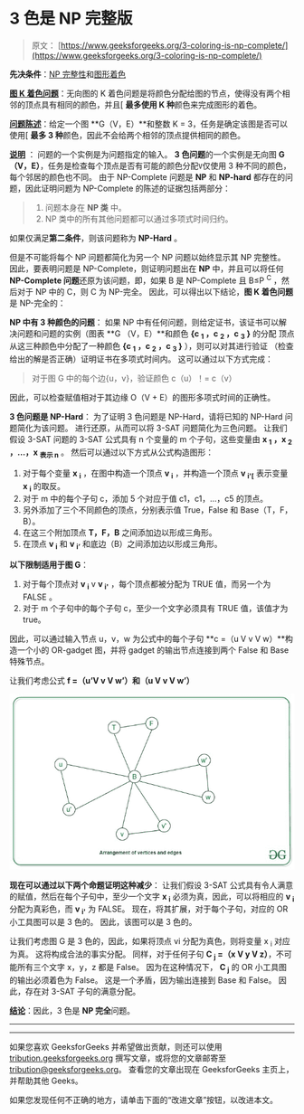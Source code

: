 # 3 色是 NP 完整版

> 原文： [https://www.geeksforgeeks.org/3-coloring-is-np-complete/](https://www.geeksforgeeks.org/3-coloring-is-np-complete/)

**先决条件**：[NP 完整性](https://www.geeksforgeeks.org/np-completeness-set-1/)和[图形着色](https://www.geeksforgeeks.org/graph-coloring-applications/)

**<u>图 K 着色问题</u>**：无向图的 K 着色问题是将颜色分配给图的节点，使得没有两个相邻的顶点具有相同的颜色，并且[ **最多使用 K 种**颜色来完成图形的着色。

**<u>问题陈述</u>**：给定一个图 **G（V，E）**和整数 K = 3，任务是确定该图是否可以使用[ **最多 3 种**颜色，因此不会给两个相邻的顶点提供相同的颜色。

**<u>说明</u>** ：
问题的一个实例是为问题指定的输入。 **3 色问题**的一个实例是无向图 **G（V，E）**，任务是检查每个顶点是否有可能的颜色分配`V`仅使用 3 种不同的颜色，每个邻居的颜色也不同。 由于 NP-Complete 问题是 **NP** 和 **NP-hard** 都存在的问题，因此证明问题为 NP-Complete 的陈述的证据包括两部分：

> 1.  问题本身在 **NP 类** 中。
> 2.  NP 类中的所有其他问题都可以通过多项式时间归约。

如果仅满足**第二条件**，则该问题称为 **NP-Hard** 。

但是不可能将每个 NP 问题都简化为另一个 NP 问题以始终显示其 NP 完整性。 因此，要表明问题是 NP-Complete，则证明问题出在 **NP** 中，并且可以将任何 **NP-Complete 问题**还原为该问题，即，如果 B 是 NP-Complete 且 B≤P <sup>C</sup> ，然后对于 NP 中的 C，则 C 为 NP-完全。 因此，可以得出以下结论，**图 K 着色问题**是 NP-完全的：

**NP 中有 3 种颜色的问题**：
如果 NP 中有任何问题，则给定证书，该证书可以解决问题和问题的实例（图表 **G （V，E）**和颜色 **{c <sub>1</sub> ，c <sub>2</sub> ，c <sub>3</sub> }** 的分配 顶点从这三种颜色中分配了一种颜色 **{c <sub>1</sub> ，c <sub>2</sub> ，c <sub>3</sub> }** ），则可以对其进行验证 （检查给出的解是否正确）证明证书在多项式时间内。 这可以通过以下方式完成：

> 对于图 G 中的每个边{u，v}，验证颜色 c（u）！= c（v）

因此，可以检查赋值相对于其边缘 O（V + E）的图形多项式时间的正确性。

**3 色问题是 NP-Hard**：
为了证明 3 色问题是 NP-Hard，请将已知的 NP-Hard 问题简化为该问题。 进行还原，从而可以将 3-SAT 问题简化为三色问题。 让我们假设 3-SAT 问题的 3-SAT 公式具有 n 个变量的 m 个子句，这些变量由 **x <sub>1</sub> ，x <sub>2</sub> ，…，x <sub>表示 n</sub>** 。 然后可以通过以下方式从公式构造图形：

1.  对于每个变量 **x <sub>i</sub>** ，在图中构造一个顶点 **v <sub>i</sub>** ，并构造一个顶点 **v <sub>i'[</sub>** 表示变量 **x <sub>i</sub>** 的取反。
2.  对于 m 中的每个子句 c，添加 5 个对应于值 c1，c1，...，c5 的顶点。
3.  另外添加了三个不同颜色的顶点，分别表示值 True，False 和 Base（T，F，B）。
4.  在这三个附加顶点 **T，F，B** 之间添加边以形成三角形。
5.  在顶点 **v <sub>i</sub>** 和 **v <sub>i’</sub>** 和底边（B）之间添加边以形成三角形。

**以下限制适用于图 G**：

1.  对于每个顶点对 **v <sub>i</sub>** v **v <sub>i'</sub>** ，每个顶点都被分配为 TRUE 值，而另一个为 FALSE 。
2.  对于 m 个子句中的每个子句 c，至少一个文字必须具有 TRUE 值，该值才为 true。

因此，可以通过输入节点 u，v，w 为公式中的每个子句 **c =（u V v V w）**构造一个小的 OR-gadget 图，并将 gadget 的输出节点连接到两个 False 和 Base 特殊节点。

让我们考虑公式 **f =（u’V v V w’）**和**（u V v V w’）**

[![](img/91ed583a31e66c2205093ea691708066.png)](https://media.geeksforgeeks.org/wp-content/uploads/20200918133430/Gaph11.jpg)

**现在可以通过以下两个命题证明这种减少**：
让我们假设 3-SAT 公式具有令人满意的赋值，然后在每个子句中，至少一个文字 **x <sub>i</sub>** 必须为真，因此，可以将相应的 **v <sub>i</sub>** 分配为真彩色，而 **v <sub>i'</sub>** 为 FALSE。 现在，将其扩展，对于每个子句，对应的 OR 小工具图可以是 3 色的。 因此，该图可以是 3 色的。

让我们考虑图 G 是 3 色的，因此，如果将顶点 vi 分配为真色，则将变量 x <sub>i</sub> 对应为真。 这将构成合法的事实分配。 同样，对于任何子句 **C <sub>j</sub> =（x V y V z）**，不可能所有三个文字 x，y，z 都是 False。 因为在这种情况下， **C <sub>j</sub>** 的 OR 小工具图的输出必须着色为 False。 这是一个矛盾，因为输出连接到 Base 和 False。 因此，存在对 3-SAT 子句的满意分配。

**<u>结论</u>**：因此，3 色是 **NP 完全**问题。



* * *

* * *

如果您喜欢 GeeksforGeeks 并希望做出贡献，则还可以使用 [tribution.geeksforgeeks.org](https://contribute.geeksforgeeks.org/) 撰写文章，或将您的文章邮寄至 tribution@geeksforgeeks.org。 查看您的文章出现在 GeeksforGeeks 主页上，并帮助其他 Geeks。

如果您发现任何不正确的地方，请单击下面的“改进文章”按钮，以改进本文。
